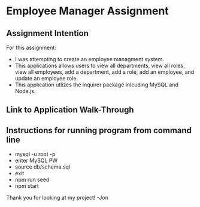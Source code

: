 # **Employee Manager Assignment**

## **Assignment Intention**

For this assignment:

- I was attempting to create an employee managment system.
- This applications allows users to view all departments, view all roles, view all employees, add a department, add a role, add an employee, and update an employee role.
- This application utlizes the inquirer package inlcuding MySQL and Node.js.

## **Link to Application Walk-Through**

## **Instructions for running program from command line**

- mysql -u root -p
- enter MySQL PW
- source db/schema.sql
- exit
- npm run seed
- npm start

Thank you for looking at my project!
-Jon
